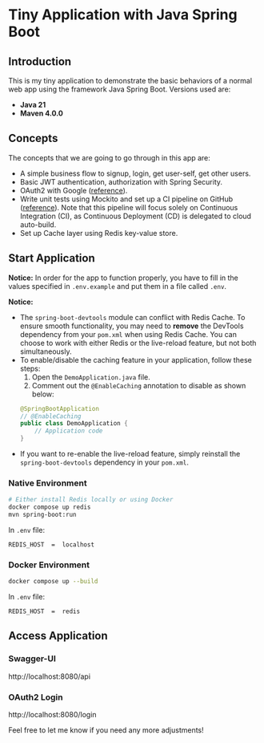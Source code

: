 # Tiny Application with Java Spring Boot

## Introduction
This is my tiny application to demonstrate the basic behaviors of a normal web app using the framework Java Spring Boot. Versions used are:
- **Java 21**
- **Maven 4.0.0**

## Concepts
The concepts that we are going to go through in this app are:
- A simple business flow to signup, login, get user-self, get other users.
- Basic JWT authentication, authorization with Spring Security.
- OAuth2 with Google ([reference](https://medium.com/@sallu-salman/implementing-sign-in-with-google-in-spring-boot-application-5f05a34905a8)).
- Write unit tests using Mockito and set up a CI pipeline on GitHub ([reference](https://blog.tericcabrel.com/springboot-github-actions-ci-cd/)). Note that this pipeline will focus solely on Continuous Integration (CI), as Continuous Deployment (CD) is delegated to cloud auto-build.
- Set up Cache layer using Redis key-value store.

## Start Application
**Notice:** In order for the app to function properly, you have to fill in the values specified in `.env.example` and put them in a file called `.env`.

**Notice:** 
- The `spring-boot-devtools` module can conflict with Redis Cache. To ensure smooth functionality, you may need to **remove** the DevTools dependency from your `pom.xml` when using Redis Cache. You can choose to work with either Redis or the live-reload feature, but not both simultaneously. 
- To enable/disable the caching feature in your application, follow these steps:
	1.  Open the `DemoApplication.java` file.
	2.  Comment out the `@EnableCaching` annotation to disable as shown below:
	```java
	@SpringBootApplication
	// @EnableCaching
	public class DemoApplication {
	    // Application code
	}
	```
- If you want to re-enable the live-reload feature, simply reinstall the `spring-boot-devtools` dependency in your `pom.xml`.

### Native Environment
```sh
# Either install Redis locally or using Docker
docker compose up redis
mvn spring-boot:run
```
In `.env` file:
```
REDIS_HOST  =  localhost
```

### Docker Environment
```sh
docker compose up --build
```
In `.env` file:
```
REDIS_HOST  =  redis
```

## Access Application
### Swagger-UI
http://localhost:8080/api
### OAuth2 Login
http://localhost:8080/login

Feel free to let me know if you need any more adjustments!
